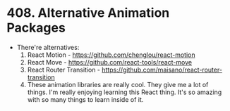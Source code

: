 # 408. Alternative Animation Packages
- There're alternatives:
    1. React Motion - https://github.com/chenglou/react-motion
    2. React Move - https://github.com/react-tools/react-move
    3. React Router Transition - https://github.com/maisano/react-router-transition
    4. These animation libraries are really cool. They give me a lot of things. I'm really enjoying learning this React thing. It's so amazing with so many things to learn inside of it. 
